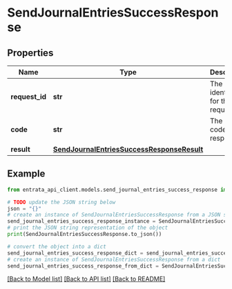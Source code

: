 # SendJournalEntriesSuccessResponse


## Properties

Name | Type | Description | Notes
------------ | ------------- | ------------- | -------------
**request_id** | **str** | The unique identifier for the request. | 
**code** | **str** | The status code of the response. | 
**result** | [**SendJournalEntriesSuccessResponseResult**](SendJournalEntriesSuccessResponseResult.md) |  | 

## Example

```python
from entrata_api_client.models.send_journal_entries_success_response import SendJournalEntriesSuccessResponse

# TODO update the JSON string below
json = "{}"
# create an instance of SendJournalEntriesSuccessResponse from a JSON string
send_journal_entries_success_response_instance = SendJournalEntriesSuccessResponse.from_json(json)
# print the JSON string representation of the object
print(SendJournalEntriesSuccessResponse.to_json())

# convert the object into a dict
send_journal_entries_success_response_dict = send_journal_entries_success_response_instance.to_dict()
# create an instance of SendJournalEntriesSuccessResponse from a dict
send_journal_entries_success_response_from_dict = SendJournalEntriesSuccessResponse.from_dict(send_journal_entries_success_response_dict)
```
[[Back to Model list]](../README.md#documentation-for-models) [[Back to API list]](../README.md#documentation-for-api-endpoints) [[Back to README]](../README.md)


